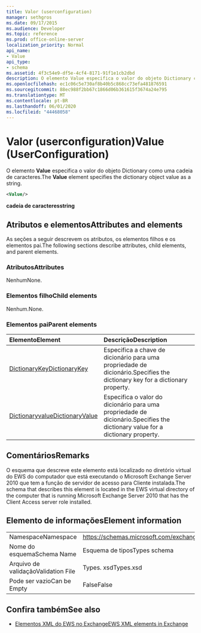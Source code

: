 ```yaml
---
title: Valor (userconfiguration)
manager: sethgros
ms.date: 09/17/2015
ms.audience: Developer
ms.topic: reference
ms.prod: office-online-server
localization_priority: Normal
api_name:
- Value
api_type:
- schema
ms.assetid: 4f3c54e9-df5e-4cf4-8171-91f1e1cb2dbd
description: O elemento Value especifica o valor do objeto Dictionary como uma cadeia de caracteres.
ms.openlocfilehash: ec1c06c5e730af8b40b5c868cc73efa481876591
ms.sourcegitcommit: 88ec988f2bb67c1866d06b361615f3674a24e795
ms.translationtype: MT
ms.contentlocale: pt-BR
ms.lasthandoff: 06/01/2020
ms.locfileid: "44468058"
---
```

# <a name="value-userconfiguration"></a><span data-ttu-id="58d6a-103">Valor (userconfiguration)</span><span class="sxs-lookup"><span data-stu-id="58d6a-103">Value (UserConfiguration)</span></span>

<span data-ttu-id="58d6a-104">O elemento **Value** especifica o valor do objeto Dictionary como uma cadeia de caracteres.</span><span class="sxs-lookup"><span data-stu-id="58d6a-104">The **Value** element specifies the dictionary object value as a string.</span></span> 
  
```xml
<Value/>
```

<span data-ttu-id="58d6a-105">**cadeia de caracteres**</span><span class="sxs-lookup"><span data-stu-id="58d6a-105">**string**</span></span>

## <a name="attributes-and-elements"></a><span data-ttu-id="58d6a-106">Atributos e elementos</span><span class="sxs-lookup"><span data-stu-id="58d6a-106">Attributes and elements</span></span>

<span data-ttu-id="58d6a-107">As seções a seguir descrevem os atributos, os elementos filhos e os elementos pai.</span><span class="sxs-lookup"><span data-stu-id="58d6a-107">The following sections describe attributes, child elements, and parent elements.</span></span>
  
### <a name="attributes"></a><span data-ttu-id="58d6a-108">Atributos</span><span class="sxs-lookup"><span data-stu-id="58d6a-108">Attributes</span></span>

<span data-ttu-id="58d6a-109">Nenhum</span><span class="sxs-lookup"><span data-stu-id="58d6a-109">None.</span></span>
  
### <a name="child-elements"></a><span data-ttu-id="58d6a-110">Elementos filho</span><span class="sxs-lookup"><span data-stu-id="58d6a-110">Child elements</span></span>

<span data-ttu-id="58d6a-111">Nenhum.</span><span class="sxs-lookup"><span data-stu-id="58d6a-111">None.</span></span>
  
### <a name="parent-elements"></a><span data-ttu-id="58d6a-112">Elementos pai</span><span class="sxs-lookup"><span data-stu-id="58d6a-112">Parent elements</span></span>

|<span data-ttu-id="58d6a-113">**Elemento**</span><span class="sxs-lookup"><span data-stu-id="58d6a-113">**Element**</span></span>|<span data-ttu-id="58d6a-114">**Descrição**</span><span class="sxs-lookup"><span data-stu-id="58d6a-114">**Description**</span></span>|
|:-----|:-----|
|[<span data-ttu-id="58d6a-115">DictionaryKey</span><span class="sxs-lookup"><span data-stu-id="58d6a-115">DictionaryKey</span></span>](dictionarykey.md) <br/> |<span data-ttu-id="58d6a-116">Especifica a chave de dicionário para uma propriedade de dicionário.</span><span class="sxs-lookup"><span data-stu-id="58d6a-116">Specifies the dictionary key for a dictionary property.</span></span>  <br/> |
|[<span data-ttu-id="58d6a-117">Dictionaryvalue</span><span class="sxs-lookup"><span data-stu-id="58d6a-117">DictionaryValue</span></span>](dictionaryvalue.md) <br/> |<span data-ttu-id="58d6a-118">Especifica o valor do dicionário para uma propriedade de dicionário.</span><span class="sxs-lookup"><span data-stu-id="58d6a-118">Specifies the dictionary value for a dictionary property.</span></span>  <br/> |
   
## <a name="remarks"></a><span data-ttu-id="58d6a-119">Comentários</span><span class="sxs-lookup"><span data-stu-id="58d6a-119">Remarks</span></span>

<span data-ttu-id="58d6a-120">O esquema que descreve este elemento está localizado no diretório virtual do EWS do computador que está executando o Microsoft Exchange Server 2010 que tem a função de servidor de acesso para Cliente instalada.</span><span class="sxs-lookup"><span data-stu-id="58d6a-120">The schema that describes this element is located in the EWS virtual directory of the computer that is running Microsoft Exchange Server 2010 that has the Client Access server role installed.</span></span>
  
## <a name="element-information"></a><span data-ttu-id="58d6a-121">Elemento de informações</span><span class="sxs-lookup"><span data-stu-id="58d6a-121">Element information</span></span>

|||
|:-----|:-----|
|<span data-ttu-id="58d6a-122">Namespace</span><span class="sxs-lookup"><span data-stu-id="58d6a-122">Namespace</span></span>  <br/> |https://schemas.microsoft.com/exchange/services/2006/types  <br/> |
|<span data-ttu-id="58d6a-123">Nome do esquema</span><span class="sxs-lookup"><span data-stu-id="58d6a-123">Schema Name</span></span>  <br/> |<span data-ttu-id="58d6a-124">Esquema de tipos</span><span class="sxs-lookup"><span data-stu-id="58d6a-124">Types schema</span></span>  <br/> |
|<span data-ttu-id="58d6a-125">Arquivo de validação</span><span class="sxs-lookup"><span data-stu-id="58d6a-125">Validation File</span></span>  <br/> |<span data-ttu-id="58d6a-126">Types. xsd</span><span class="sxs-lookup"><span data-stu-id="58d6a-126">Types.xsd</span></span>  <br/> |
|<span data-ttu-id="58d6a-127">Pode ser vazio</span><span class="sxs-lookup"><span data-stu-id="58d6a-127">Can be Empty</span></span>  <br/> |<span data-ttu-id="58d6a-128">False</span><span class="sxs-lookup"><span data-stu-id="58d6a-128">False</span></span>  <br/> |
   
## <a name="see-also"></a><span data-ttu-id="58d6a-129">Confira também</span><span class="sxs-lookup"><span data-stu-id="58d6a-129">See also</span></span>

- [<span data-ttu-id="58d6a-130">Elementos XML do EWS no Exchange</span><span class="sxs-lookup"><span data-stu-id="58d6a-130">EWS XML elements in Exchange</span></span>](ews-xml-elements-in-exchange.md)

